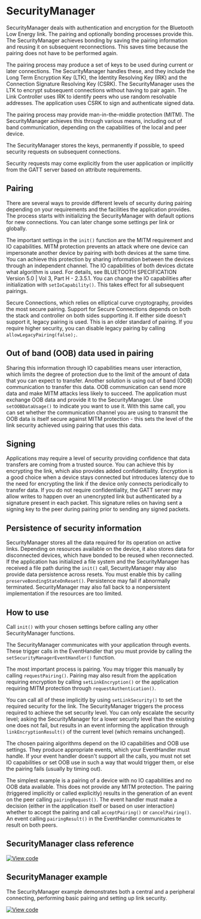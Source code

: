 # SecurityManager

SecurityManager deals with authentication and encryption for the Bluetooth Low Energy link. The pairing and optionally bonding processes provide this. The SecurityManager achieves bonding by saving the pairing information and reusing it on subsequent reconnections. This saves time because the pairing does not have to be performed again.

The pairing process may produce a set of keys to be used during current or later connections. The SecurityManager handles these, and they include the Long Term Encryption Key (LTK), the Identity Resolving Key (IRK) and the Connection Signature Resolving Key (CSRK). The SecurityManager uses the LTK to encrypt subsequent connections without having to pair again. The Link Controller uses IRK to identify peers who use random resolvable addresses. The application uses CSRK to sign and authenticate signed data.

The pairing process may provide man-in-the-middle protection (MITM). The SecurityManager achieves this through various means, including out of band communication, depending on the capabilities of the local and peer device.

The SecurityManager stores the keys, permanently if possible, to speed security requests on subsequent connections.

Security requests may come explicitly from the user application or implicitly from the GATT server based on attribute requirements.

## Pairing

There are several ways to provide different levels of security during pairing depending on your requirements and the facilities the application provides. The process starts with initializing the SecurityManager with default options for new connections. You can later change some settings per link or globally.

The important settings in the `init()` function are the MITM requirement and IO capabilities. MITM protection prevents an attack where one device can impersonate another device by pairing with both devices at the same time. You can achieve this protection by sharing information between the devices through an independent channel. The IO capabilities of both devices dictate what algorithm is used. For details, see BLUETOOTH SPECIFICATION Version 5.0 | Vol 3, Part H - 2.3.5.1. You can change the IO capabilities after initialization with `setIoCapability()`. This takes effect for all subsequent pairings.

Secure Connections, which relies on elliptical curve cryptography, provides the most secure pairing. Support for Secure Connections depends on both the stack and controller on both sides supporting it. If either side doesn't support it, legacy pairing is used. This is an older standard of pairing. If you require higher security, you can disable legacy pairing by calling `allowLegacyPairing(false);`.

## Out of band (OOB) data used in pairing

Sharing this information through IO capabilities means user interaction, which limits the degree of protection due to the limit of the amount of data that you can expect to transfer. Another solution is using out of band (OOB) communication to transfer this data. OOB communication can send more data and make MITM attacks less likely to succeed. The application must exchange OOB data and provide it to the SecurityManager. Use `setOOBDataUsage()` to indicate you want to use it. With this same call, you can set whether the communication channel you are using to transmit the OOB data is itself secure against MITM protection - this sets the level of the link security achieved using pairing that uses this data.

## Signing

Applications may require a level of security providing confidence that data transfers are coming from a trusted source. You can achieve this by encrypting the link, which also provides added confidentiality. Encryption is a good choice when a device stays connected but introduces latency due to the need for encrypting the link if the device only connects periodically to transfer data. If you do not require confidentiality, the GATT server may allow writes to happen over an unencrypted link but authenticated by a signature present in each packet. This signature relies on having sent a signing key to the peer during pairing prior to sending any signed packets.

## Persistence of security information

SecurityManager stores all the data required for its operation on active links. Depending on resources available on the device, it also stores data for disconnected devices, which have bonded to be reused when reconnected. If the application has initialized a file system and the SecurityManager has received a file path during the `init()` call, SecurityManager may also provide data persistence across resets. You must enable this by calling `preserveBondingStateOnReset()`. Persistence may fail if abnormally terminated. SecurityManager may also fall back to a nonpersistent implementation if the resources are too limited.

## How to use

Call `init()` with your chosen settings before calling any other SecurityManager functions.

The SecurityManager communicates with your application through events. These trigger calls in the EventHandler that you must provide by calling the `setSecurityManagerEventHandler()` function.

The most important process is pairing. You may trigger this manually by calling `requestPairing()`. Pairing may also result from the application requiring encryption by calling `setLinkEncryption()` or the application requiring MITM protection through `requestAuthentication()`.

You can call all of these implicitly by using `setLinkSecurity()` to set the required security for the link. The SecurityManager triggers the process required to achieve the set security level. You can only escalate the security level; asking the SecurityManager for a lower security level than the existing one does not fail, but results in an event informing the application through `linkEncryptionResult()` of the current level (which remains unchanged).

The chosen pairing algorithms depend on the IO capabilities and OOB use settings. They produce appropriate events, which your EventHandler must handle. If your event handler doesn't support all the calls, you must not set IO capabilities or set OOB use in such a way that would trigger them, or else the pairing fails (usually by timing out).

The simplest example is a pairing of a device with no IO capabilities and no OOB data available. This does not provide any MITM protection. The pairing (triggered implicitly or called explicitly) results in the generation of an event on the peer calling `pairingRequest()`. The event handler must make a decision (either in the application itself or based on user interaction) whether to accept the pairing and call `acceptPairing()` or `cancelPairing()`. An event calling `pairingResult()` in the EventHandler communicates te result on both peers.

## SecurityManager class reference

[![View code](https://www.mbed.com/embed/?type=library)](https://os.mbed.com/docs/mbed-os/v6.12/mbed-os-api-doxy/classble_1_1_security_manager.html)

## SecurityManager example

The SecurityManager example demonstrates both a central and a peripheral connecting, performing basic pairing and setting up link security.

[![View code](https://www.mbed.com/embed/?url=https://github.com/ARMmbed/mbed-os-example-ble/blob/mbed-os-6.12.0/BLE_SecurityAndPrivacy/source/)](https://github.com/ARMmbed/mbed-os-example-ble/blob/mbed-os-6.12.0/BLE_SecurityAndPrivacy/source/main.cpp)
